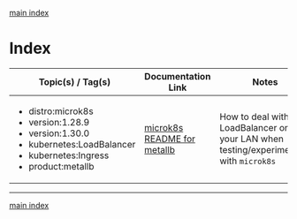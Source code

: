 [main index](../README.md)

# Index

| Topic(s) / Tag(s)                                                                                                                                                   | Documentation Link                                       |  Notes                                                                                 |
|---------------------------------------------------------------------------------------------------------------------------------------------------------------------|----------------------------------------------------------|----------------------------------------------------------------------------------------|
| <ul><li>distro:microk8s</li><li>version:1.28.9</li><li>version:1.30.0</li><li>kubernetes:LoadBalancer</li><li>kubernetes:Ingress</li><li>product:metallb</li></ul>  | [microk8s README for metallb](./microk8s/README.md)      | How to deal with a LoadBalancer on your LAN when testing/experimenting with `microk8s` |


<hr />

[main index](../README.md)



<!--
Template for tag list:

<ul>
  <li></li>
</ul>
-->
